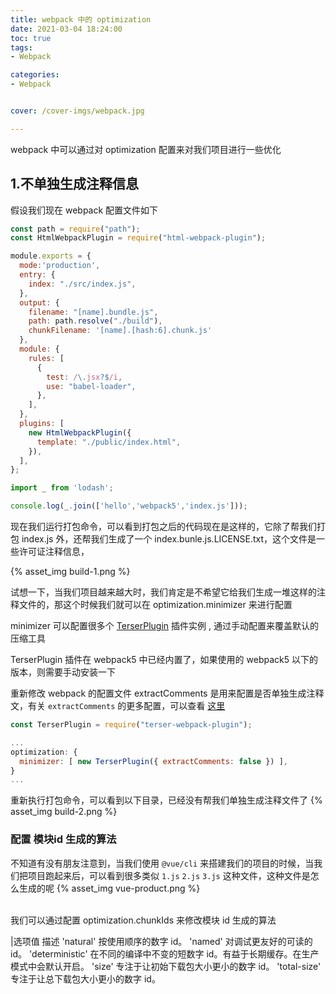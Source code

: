 ```yaml
---
title: webpack 中的 optimization
date: 2021-03-04 18:24:00
toc: true
tags:
- Webpack

categories:
- Webpack


cover: /cover-imgs/webpack.jpg

---
```

webpack 中可以通过对 optimization 配置来对我们项目进行一些优化

<!-- more -->

## 1.不单独生成注释信息
假设我们现在 webpack 配置文件如下

``` js webpack.config.js
const path = require("path");
const HtmlWebpackPlugin = require("html-webpack-plugin");

module.exports = {
  mode:'production',
  entry: {
    index: "./src/index.js",
  },
  output: {
    filename: "[name].bundle.js",
    path: path.resolve("./build"),
    chunkFilename: '[name].[hash:6].chunk.js'
  }, 
  module: {
    rules: [
      {
        test: /\.jsx?$/i,
        use: "babel-loader",
      },
    ],
  },
  plugins: [
    new HtmlWebpackPlugin({
      template: "./public/index.html",
    }),
  ],
};

```

``` js src/index.js
import _ from 'lodash';

console.log(_.join(['hello','webpack5','index.js']));
```

现在我们运行打包命令，可以看到打包之后的代码现在是这样的，它除了帮我们打包 index.js 外，还帮我们生成了一个 index.bunle.js.LICENSE.txt，这个文件是一些许可证注释信息，

{% asset_img build-1.png %}

试想一下，当我们项目越来越大时，我们肯定是不希望它给我们生成一堆这样的注释文件的，那这个时候我们就可以在 optimization.minimizer 来进行配置

minimizer 可以配置很多个 [TerserPlugin](https://webpack.docschina.org/plugins/terser-webpack-plugin/) 插件实例 , 通过手动配置来覆盖默认的压缩工具

TerserPlugin 插件在 webpack5 中已经内置了，如果使用的 webpack5 以下的版本，则需要手动安装一下

重新修改 webpack 的配置文件
extractComments 是用来配置是否单独生成注释文，有关 `extractComments` 的更多配置，可以查看 [这里](https://webpack.docschina.org/plugins/terser-webpack-plugin/)

``` js webpack.config.js
const TerserPlugin = require("terser-webpack-plugin");

...
optimization: {
  minimizer: [ new TerserPlugin({ extractComments: false }) ],
}
...       
```

重新执行打包命令，可以看到以下目录，已经没有帮我们单独生成注释文件了
{% asset_img build-2.png %}


### 配置 模块id 生成的算法
不知道有没有朋友注意到，当我们使用 `@vue/cli` 来搭建我们的项目的时候，当我们把项目跑起来后，可以看到很多类似 `1.js` `2.js` `3.js` 这种文件，这种文件是怎么生成的呢
{% asset_img vue-product.png %}

<br/>
我们可以通过配置 optimization.chunkIds 来修改模块 id 生成的算法

|选项值	描述
'natural'	按使用顺序的数字 id。
'named'	对调试更友好的可读的 id。
'deterministic'	在不同的编译中不变的短数字 id。有益于长期缓存。在生产模式中会默认开启。
'size'	专注于让初始下载包大小更小的数字 id。
'total-size'	专注于让总下载包大小更小的数字 id。





